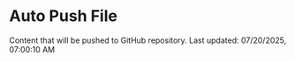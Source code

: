 # Auto Push File

Content that will be pushed to GitHub repository.
Last updated: 07/20/2025, 07:00:10 AM